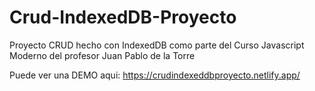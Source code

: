 # Crud-IndexedDB-Proyecto
Proyecto CRUD hecho con IndexedDB como parte del Curso Javascript Moderno del profesor Juan Pablo de la Torre

Puede ver una DEMO aqui: https://crudindexeddbproyecto.netlify.app/
